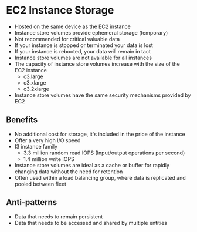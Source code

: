 # EC2 Instance Storage

- Hosted on the same device as the EC2 instance
- Instance store volumes provide ephemeral storage (temporary)
- Not recommended for critical valuable data
- If your instance is stopped or terminated your data is lost
- If your instance is rebooted, your data will remain in tact
- Instance store volumes are not available for all instances
- The capacity of instance store volumes increase with the size of the EC2 instance
  - c3.large
  - c3.xlarge
  - c3.2xlarge
- Instance store volumes have the same security mechanisms provided by EC2


## Benefits

- No additional cost for storage, it's included in the price of the instance
- Offer a very high I/O speed
- I3 instance family
  - 3.3 million random read IOPS (Input/output operations per second)
  - 1.4 million write IOPS
- Instance store volumes are ideal as a cache or buffer for rapidly changing data without the need for retention
- Often used within a load balancing group, where data is replicated and pooled between fleet


## Anti-patterns  

- Data that needs to remain persistent
- Data that needs to be accessed and shared by multiple entities